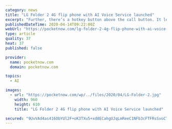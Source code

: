 ```yaml
---
category: news
title: "LG Folder 2 4G flip phone with AI Voice Service launched"
excerpt: "Further, there’s a hotkey button above the call button. It lets you activate AI voice service or recording function depending on the carrier. You can ask questions for weather, date, time, simple calculation, and more from the AI voice. The LG Folder 2 will be made available in New Platinum Grey and White colors. It is priced at 198,000 won ..."
publishedDateTime: 2020-04-14T09:22:00Z
webUrl: "https://pocketnow.com/lg-folder-2-4g-flip-phone-with-ai-voice-service-launched"
type: article
quality: 37
heat: 37
published: false

provider:
  name: pocketnow.com
  domain: pocketnow.com

topics:
  - AI

images:
  - url: "https://pocketnow.com/wp/../files/2020/04/LG-Folder-2.jpg"
    width: 960
    height: 610
    title: "LG Folder 2 4G flip phone with AI Voice Service launched"

secured: "9UvVAd4as416ObYUl2F+oK3TXu5+xd8ECahgUJqLmReeC1NFb3cFTFRsSvoCTip6Iac8VGfQX8ZLyM4jdcGgp83ShOJZURevHcADNDXuUDCARgwp7Qv7pZFVd979yKRtr1MM6NJbPqxggwCbuLw/ZAT4vWdWABCa2h5iS9nK2yoOMnKoxrwiM0R9Zzs6AvRYUSgMAOx60BoEcapTzIuHEyybZs2B7nufVNltlEoTq/JFVNdO6jbg439XFd/JltB0/7GA0JEJy95VHCsrAy4SjvnGn0wBCqo+Rqx77kCPsvrrGLkxA3Cf+1xZeaFhRqZqJItfOWgxbzEFCI1wlr9ze147KKeLuRRTR78eKmxDQAPr2gMd5haRPVcUmxbqEySSM3+oG19PtIOGGxZ7F9AMf1BlzgIWu3wyz6f2KVzocPtHAq6Upbtnx5VVHmg7zfd4NxXl+dSmmFcNg403MYAGNinJrSm+67daVEJg3+iAZoo=;EFU5nYxgFChZB0SzbjlCFA=="
---
```


